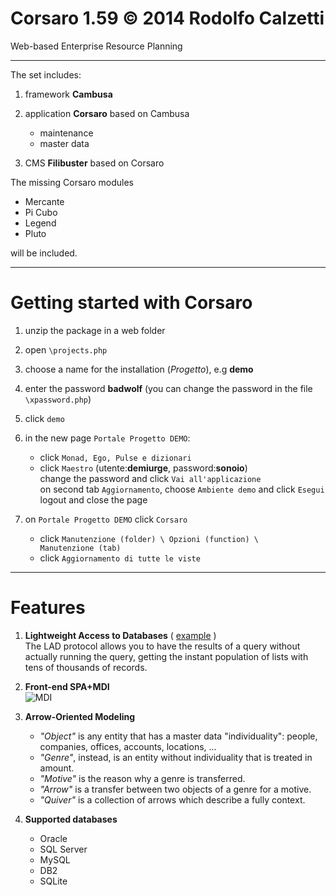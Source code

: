 Corsaro 1.59 © 2014 Rodolfo Calzetti
====================================

Web-based Enterprise Resource Planning

---

The set includes:

1. framework __Cambusa__<br>

2. application __Corsaro__ based on Cambusa<br>
   * maintenance<br>
   * master data<br>

3. CMS __Filibuster__ based on Corsaro


The missing Corsaro modules
* Mercante<br>
* Pi Cubo<br>
* Legend<br>
* Pluto<br>

will be included.

---

Getting started with Corsaro
============================

1. unzip the package in a web folder

2. open <code>\projects.php</code>

3. choose a name for the installation (_Progetto_), e.g __demo__

4. enter the password __badwolf__ (you can change the password in the file <code>\xpassword.php</code>)

5. click <code>demo</code>

6. in the new page <code>Portale Progetto DEMO</code>:<br>
   * click <code>Monad, Ego, Pulse e dizionari</code><br>
   * click <code>Maestro</code> (utente:__demiurge__, password:__sonoio__)<br>
     change the password and click <code>Vai all'applicazione</code><br>
     on second tab <code>Aggiornamento</code>, choose <code>Ambiente demo</code> and click <code>Esegui</code><br>
     logout and close the page

7. on <code>Portale Progetto DEMO</code> click <code>Corsaro</code><br>
   * click <code>Manutenzione (folder) \ Opzioni (function) \ Manutenzione (tab)</code><br>
   * click <code>Aggiornamento di tutte le viste</code><br>

---

Features
========

1. __Lightweight Access to Databases__ ( [example](http://www.rudyz.net/apps/corsaro/filibuster.php?env=flb_scibile&site=matematica&id=A00000000K00CH) )<br>
The LAD protocol allows you to have the results of a query without actually running the query, getting the instant population of lists with tens of thousands of records.

2. __Front-end SPA+MDI__<br>
![MDI](https://raw.githubusercontent.com/cambusa/corsaro/master/screenshot01.png)

3. __Arrow-Oriented Modeling__<br>
   * _"Object"_ is any entity that has a master data "individuality": people, companies, offices, accounts, locations, ...<br>
   * _"Genre"_, instead, is an entity without individuality that is treated in amount.<br>
   * _"Motive"_ is the reason why a genre is transferred.<br>
   * _"Arrow"_ is a transfer between two objects of a genre for a motive.<br>
   * _"Quiver"_ is a collection of arrows which describe a fully context. 

4. __Supported databases__
   * Oracle
   * SQL Server
   * MySQL
   * DB2
   * SQLite






